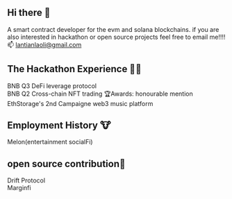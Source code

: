 ## Hi there 👋
A smart contract developer for the evm and solana blockchains. if you are also interested in hackathon or open source projects feel free to email me!!!!  
📫 lantianlaoli@gmail.com  
## The Hackathon Experience 🧑‍💻
BNB Q3 DeFi leverage protocol  
BNB Q2 Cross-chain NFT trading  🏆Awards: honourable mention  
EthStorage's 2nd Campaigne web3 music platform  
## Employment History 🐮
Melon(entertainment socialFi)   
## open source contribution🔮  
Drift Protocol  
Marginfi


